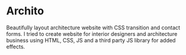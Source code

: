 # Archito
Beautifully layout architecture website with CSS transition and contact forms. I tried to create website for interior designers and architecture business using HTML, CSS, JS and a third party JS library for added effects.
